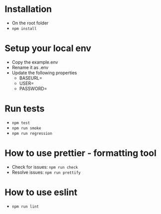# Installation
* On the root folder
* `npm install` 

# Setup your local env 
* Copy the example.env
* Rename it as .env
* Update the following properties
  * BASEURL=
  * USER=
  * PASSWORD=

# Run tests
  * `npm test`
  * `npm run smoke`
  * `npm run regression`

# How to use prettier - formatting tool
  * Check for issues: `npm run check` 
  * Resolve issues: `npm run prettify` 

# How to use eslint 
  * `npm run lint`
